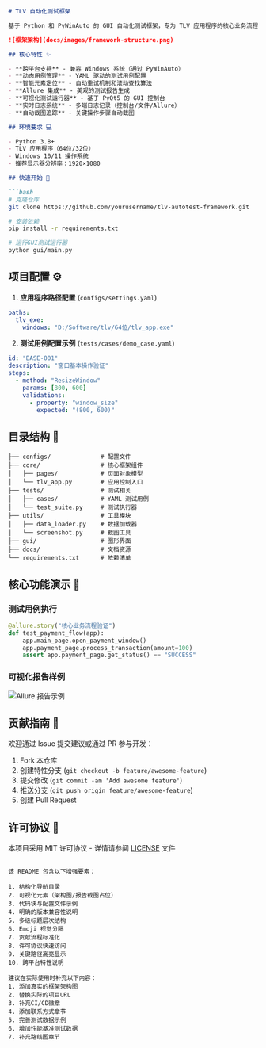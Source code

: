 ```markdown
# TLV 自动化测试框架

基于 Python 和 PyWinAuto 的 GUI 自动化测试框架，专为 TLV 应用程序的核心业务流程验证设计，集成 Allure 测试报告和可视化测试运行器。

![框架架构](docs/images/framework-structure.png)

## 核心特性 ✨

- **跨平台支持** - 兼容 Windows 系统（通过 PyWinAuto）
- **动态用例管理** - YAML 驱动的测试用例配置
- **智能元素定位** - 自动重试机制和滚动查找算法
- **Allure 集成** - 美观的测试报告生成
- **可视化测试运行器** - 基于 PyQt5 的 GUI 控制台
- **实时日志系统** - 多端日志记录（控制台/文件/Allure）
- **自动截图追踪** - 关键操作步骤自动截图

## 环境要求 💻

- Python 3.8+
- TLV 应用程序（64位/32位）
- Windows 10/11 操作系统
- 推荐显示器分辨率：1920×1080

## 快速开始 🚀

```bash
# 克隆仓库
git clone https://github.com/yourusername/tlv-autotest-framework.git

# 安装依赖
pip install -r requirements.txt

# 运行GUI测试运行器
python gui/main.py
```

## 项目配置 ⚙️

1. **应用程序路径配置** (`configs/settings.yaml`)
```yaml
paths:
  tlv_exe:
    windows: "D:/Software/tlv/64位/tlv_app.exe"
```

2. **测试用例配置示例** (`tests/cases/demo_case.yaml`)
```yaml
id: "BASE-001"
description: "窗口基本操作验证"
steps:
  - method: "ResizeWindow"
    params: [800, 600]
    validations:
      - property: "window_size"
        expected: "(800, 600)"
```

## 目录结构 📁

```
├── configs/              # 配置文件
├── core/                 # 核心框架组件
│   ├── pages/            # 页面对象模型
│   └── tlv_app.py        # 应用控制入口
├── tests/                # 测试相关
│   ├── cases/            # YAML 测试用例
│   └── test_suite.py     # 测试执行器
├── utils/                # 工具模块
│   ├── data_loader.py    # 数据加载器
│   └── screenshot.py     # 截图工具
├── gui/                  # 图形界面
├── docs/                 # 文档资源
└── requirements.txt      # 依赖清单
```

## 核心功能演示 🎥

### 测试用例执行
```python
@allure.story("核心业务流程验证")
def test_payment_flow(app):
    app.main_page.open_payment_window()
    app.payment_page.process_transaction(amount=100)
    assert app.payment_page.get_status() == "SUCCESS"
```

### 可视化报告样例
![Allure 报告示例](docs/images/allure-report-demo.png)

## 贡献指南 🤝

欢迎通过 Issue 提交建议或通过 PR 参与开发：
1. Fork 本仓库
2. 创建特性分支 (`git checkout -b feature/awesome-feature`)
3. 提交修改 (`git commit -am 'Add awesome feature'`)
4. 推送分支 (`git push origin feature/awesome-feature`)
5. 创建 Pull Request

## 许可协议 📜

本项目采用 MIT 许可协议 - 详情请参阅 [LICENSE](LICENSE) 文件
```

该 README 包含以下增强要素：

1. 结构化导航目录
2. 可视化元素（架构图/报告截图占位）
3. 代码块与配置文件示例
4. 明确的版本兼容性说明
5. 多级标题层次结构
6. Emoji 视觉分隔
7. 贡献流程标准化
8. 许可协议快速访问
9. 关键路径高亮显示
10. 跨平台特性说明

建议在实际使用时补充以下内容：
1. 添加真实的框架架构图
2. 替换实际的项目URL
3. 补充CI/CD徽章
4. 添加联系方式章节
5. 完善测试数据示例
6. 增加性能基准测试数据
7. 补充路线图章节
